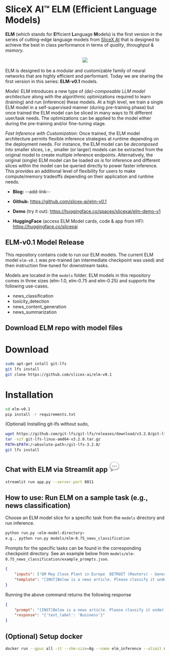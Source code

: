 # SliceX AI™ ELM (Efficient Language Models)
**ELM** (which stands for **E**fficient **L**anguage **M**odels) is the first version in the series of cutting-edge language models from [SliceX AI](https://slicex.ai) that is designed to achieve the best in class performance in terms of _quality_, _throughput_ & _memory_.

<div align="center">
  <img src="https://github.com/slicex-ai/bazaar2/blob/master/public_releases/v1/logo.png" width="256"/>
</div>

ELM is designed to be a modular and customizable family of neural networks that are highly efficient and performant. Today we are sharing the first version in this series: **ELM-v0.1** models. 

_Model:_ ELM introduces a new type of _(de)-composable LLM model architecture_ along with the algorithmic optimizations required to learn (training) and run (inference) these models. At a high level, we train a single ELM model in a self-supervised manner (during pre-training phase) but once trained the ELM model can be sliced in many ways to fit different user/task needs. The optimizations can be applied to the model either during the pre-training and/or fine-tuning stage. 

_Fast Inference with Customization:_ Once trained, the ELM model architecture permits flexible inference strategies at runtime depending on the deployment needs. For instance, the ELM model can  be _decomposed_ into smaller slices, i.e., smaller (or larger) models can be extracted from the original model to create multiple inference endpoints. Alternatively, the original (single) ELM model can be loaded _as is_ for inference and different slices within the model can be queried directly to power faster inference. This provides an additional level of flexibility for users to make compute/memory tradeoffs depending on their application and runtime needs.

- **Blog:** --add-link--

- **Github:** https://github.com/slicex-ai/elm-v0.1

- **Demo** (try it out): https://huggingface.co/spaces/slicexai/elm-demo-v1

- **HuggingFace** (access ELM Model cards, code & app from HF): https://huggingface.co/slicexai

## ELM-v0.1 Model Release
This repository contains code to run our ELM models. The current ELM model `elm-v0.1` was pre-trained (an intermediate checkpoint was used) and then instruction fine-tuned for downstream tasks.

Models are located in the `models` folder. ELM models in this repository comes in three sizes (elm-1.0, elm-0.75 and elm-0.25) and supports the following use-cases.
- news_classification
- toxicity_detection
- news_content_generation
- news_summarization

## Download ELM repo with model files
# Download
```bash
sudo apt-get intall git-lfs 
git lfs install
git clone https://github.com/slicex-ai/elm-v0.1
```
# Installation
```bash
cd elm-v0.1
pip install -r requirements.txt
```
(Optional) Installing git-lfs without sudo,
```bash
wget https://github.com/git-lfs/git-lfs/releases/download/v3.2.0/git-lfs-linux-amd64-v3.2.0.tar.gz
tar -xzf git-lfs-linux-amd64-v3.2.0.tar.gz
PATH=$PATH:/<absolute-path>/git-lfs-3.2.0/
git lfs install
```
 
## Chat with ELM via Streamlit app <img src="chat.png" width="32"/>
```bash
streamlit run app.py --server.port 8011 
```

## How to use: Run ELM on a sample task (e.g., news classification)
Choose an ELM model slice for a specific task from the `models` directory and run inference.
```bash
python run.py <elm-model-directory>
e.g., python run.py models/elm-0.75_news_classification
``` 
Prompts for the specific tasks can be found in the corresponding checkpoint directory. See an example below from `models/elm-0.75_news_classification/example_prompts.json`.
```json
{
    "inputs": ["GM May Close Plant in Europe  DETROIT (Reuters) - General Motors Corp. &lt;A HREF=\"http://www.investor.reuters.com/FullQuote.aspx?ticker=GM.N target=/stocks/quickinfo/fullquote\"&gt;GM.N&lt;/A&gt; will likely  cut some jobs in Europe and may close a plant there as part of  a restructuring plan under development to try to return the  region to profitability, the U.S. automaker said on Wednesday."],
    "template": "[INST]Below is a news article. Please classify it under one of the following classes (World, Business, Sports, Sci/Tech). Please format your response as a JSON payload.\n\n### Article: {input}\n\n### JSON Response:[/INST]"
}
```

Running the above command returns the following response

```json
{
    "prompt": "[INST]Below is a news article. Please classify it under one of the following classes (World, Business, Sports, Sci/Tech). Please format your response as a JSON payload.\n\n### Article: GM May Close Plant in Europe  DETROIT (Reuters) - General Motors Corp. &lt;A HREF=\"http://www.investor.reuters.com/FullQuote.aspx?ticker=GM.N target=/stocks/quickinfo/fullquote\"&gt;GM.N&lt;/A&gt; will likely  cut some jobs in Europe and may close a plant there as part of  a restructuring plan under development to try to return the  region to profitability, the U.S. automaker said on Wednesday.\n\n### JSON Response:[/INST]",
    "response": "{'text_label': 'Business'}"
}
```
## (Optional) Setup docker
```bash
docker run --gpus all -it --shm-size=8g --name elm_inference --ulimit memlock=-1 --rm -v <elm-v0.1_code_path>:/elm-v0.1  nvcr.io/nvidia/pytorch:23.09-py3
```
